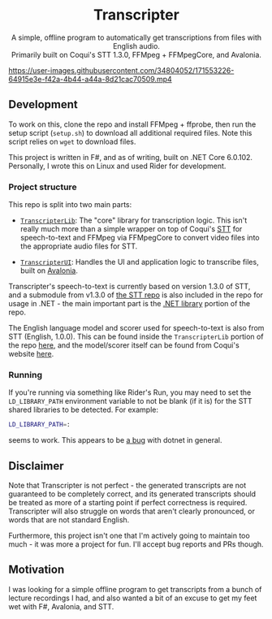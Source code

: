 <div align="center">
  <h1>Transcripter</h1>

  <p>
  A simple, offline program to automatically get transcriptions from files with English audio.</br>
  Primarily built on Coqui's STT 1.3.0, FFMpeg + FFMpegCore, and Avalonia.
  </p>
</div>

https://user-images.githubusercontent.com/34804052/171553226-64915e3e-f42a-4b44-a44a-8d21cac70509.mp4

## Development

To work on this, clone the repo and install FFMpeg + ffprobe, then run the setup script (`setup.sh`) to download all additional
required files. Note this script relies on `wget` to download files.

This project is written in F#, and as of writing, built on .NET Core 6.0.102. Personally, I wrote this on
Linux and used Rider for development.

### Project structure

This repo is split into two main parts:

- [`TranscripterLib`](./TranscripterLib): The "core" library for transcription logic. This isn't really much more than a
  simple wrapper on top of
  Coqui's [STT](https://github.com/coqui-ai/STT) for speech-to-text and FFMpeg via FFMpegCore to convert video files
  into the appropriate audio files for STT.

- [`TranscripterUI`](./TranscripterUI): Handles the UI and application logic to transcribe files, built
  on [Avalonia](https://avaloniaui.net/).

Transcripter's speech-to-text is currently based on version 1.3.0 of STT, and a submodule from v1.3.0
of [the STT repo](https://github.com/coqui-ai/STT) is also included in the repo for usage in .NET - the main
important part is the [.NET library](https://github.com/coqui-ai/STT/tree/main/native_client/dotnet) portion of the
repo.

The English language model and scorer used for speech-to-text is also from STT (English, 1.0.0). This can be found
inside the `TranscripterLib` portion of the repo [here](./TranscripterLib/model), and
the model/scorer itself can be found from Coqui's website [here](https://coqui.ai/english/coqui/v1.0.0-huge-vocab).

### Running

If you're running via something like Rider's Run, you may need to set the `LD_LIBRARY_PATH` environment variable
to not be blank (if it is) for the STT shared libraries to be detected. For example:

```bash
LD_LIBRARY_PATH=:
```

seems to work. This appears to be [a bug](https://github.com/dotnet/sdk/issues/9586) with dotnet in general.

## Disclaimer

Note that Transcripter is not perfect - the generated transcripts are not guaranteed to be
completely correct, and its generated transcripts should be treated as more of a starting point if perfect correctness
is required. Transcripter will also struggle on words that aren't clearly pronounced, or words that are not standard English.

Furthermore, this project isn't one that I'm actively going to maintain too much - it was more a project for fun. I'll
accept bug reports and PRs though.

## Motivation

I was looking for a simple offline program to get transcripts from a bunch of lecture recordings I had, and also wanted
a bit of an excuse to get my feet wet with F#, Avalonia, and STT.
